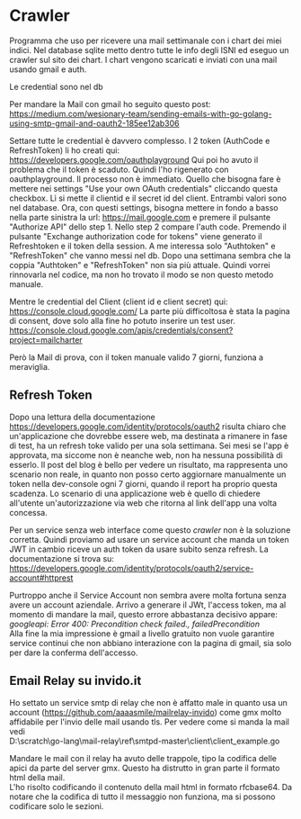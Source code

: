 # Crawler
Programma che uso per ricevere una mail settimanale con i chart dei miei indici.
Nel database sqlite metto dentro tutte le info degli ISNI ed
eseguo un crawler sul sito dei chart. 
I chart vengono scaricati e inviati con una mail usando gmail e auth.

Le credential sono nel db

Per mandare la Mail con gmail ho seguito questo post:
https://medium.com/wesionary-team/sending-emails-with-go-golang-using-smtp-gmail-and-oauth2-185ee12ab306  

Settare tutte le credential è davvero complesso. 
I 2 token (AuthCode e RefreshToken) li ho creati qui:
https://developers.google.com/oauthplayground
Qui poi ho avuto il problema che il token è scaduto.
Quindi l'ho rigenerato con oauthplayground. Il processo non è immediato.
Quello che bisogna fare è mettere nei settings "Use your own OAuth credentials"
cliccando questa checkbox. Lì si mette il clientid e il secret id del client.
Entrambi valori sono nel database.
Ora, con questi  settings, bisogna mettere in fondo a basso nella parte sinistra la url:
https://mail.google.com
e premere il pulsante "Authorize API" dello step 1.
Nello step 2 compare l'auth code. Premendo il pulsante "Exchange authorization code for tokens"
viene generato il Refreshtoken e il token della session. A me interessa solo
"Authtoken" e "RefreshToken" che vanno messi nel db. 
Dopo una settimana sembra che la coppia "Authtoken" e "RefreshToken" non sia più attuale.
Quindi vorrei rinnovarla nel codice, ma non ho trovato il modo se non questo metodo manuale.


Mentre le credential del Client (client id e client secret) qui:
https://console.cloud.google.com/
La parte più difficoltosa è stata la pagina di consent, dove solo alla fine ho potuto inserire un test user.
https://console.cloud.google.com/apis/credentials/consent?project=mailcharter


Però la Mail di prova, con il token manuale valido 7 giorni, funziona a meraviglia.

## Refresh Token
Dopo una lettura della documentazione https://developers.google.com/identity/protocols/oauth2
risulta chiaro che un'applicazione che dovrebbe essere web, ma destinata a rimanere in fase di test,
ha un refresh toke valido per una sola settimana. Sei mesi se l'app è approvata, ma siccome non
è neanche web, non ha nessuna possibilità di esserlo. 
Il post del blog è bello per vedere un risultato, ma rappresenta uno scenario non reale,
in quanto non posso certo aggiornare manualmente un token nella dev-console ogni 7 giorni,
quando il report ha proprio questa scadenza.
Lo scenario di una applicazione web è quello di chiedere all'utente un'autorizzazione 
via web che ritorna al link dell'app una volta concessa.

Per un service senza web interface come questo _crawler_ non è la soluzione corretta.
Quindi proviamo ad usare un service account che manda un token JWT in cambio riceve 
un auth token da usare subito senza refresh.
La documentazione si trova su: https://developers.google.com/identity/protocols/oauth2/service-account#httprest

Purtroppo anche il Service Account non sembra avere molta fortuna senza avere un 
account aziendale. Arrivo a generare il JWt, l'access token, ma al momento di mandare 
la mail, questo errore abbastanza decisivo appare:
 _googleapi: Error 400: Precondition check failed., failedPrecondition_  
Alla fine la mia impressione è gmail a livello gratuito non vuole garantire service continui
che non abbiano interazione con la pagina di gmail, sia solo per dare la conferma dell'accesso.


## Email Relay su invido.it
Ho settato un service smtp di relay che non è affatto male in quanto usa un account (https://github.com/aaaasmile/mailrelay-invido)
come gmx molto affidabile per l'invio delle mail usando tls.
Per vedere come si manda la mail vedi  
D:\scratch\go-lang\mail-relay\ref\smtpd-master\client\client_example.go

Mandare le mail con il relay ha avuto delle trappole, tipo la codifica
delle apici da parte del server gmx. Questo ha distrutto in gran parte 
il formato html della mail.  
L'ho risolto codificando il contenuto della mail html in formato rfcbase64.
Da notare che la codifica di tutto il messaggio non funziona, ma si possono 
codificare solo le sezioni.
